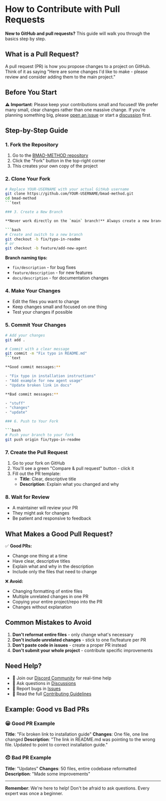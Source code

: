 # How to Contribute with Pull Requests

**New to GitHub and pull requests?** This guide will walk you through the basics step by step.

## What is a Pull Request?

A pull request (PR) is how you propose changes to a project on GitHub. Think of it as saying "Here are some changes I'd like to make - please review and consider adding them to the main project."

## Before You Start

⚠️ **Important**: Please keep your contributions small and focused! We prefer many small, clear changes rather than one massive change. If you're planning something big, please [open an issue](https://github.com/bmadcode/bmad-method/issues) or start a [discussion](https://github.com/bmadcode/bmad-method/discussions) first.

## Step-by-Step Guide

### 1. Fork the Repository

1. Go to the [BMAD-METHOD repository](https://github.com/bmadcode/bmad-method)
2. Click the "Fork" button in the top-right corner
3. This creates your own copy of the project

### 2. Clone Your Fork

```bash
# Replace YOUR-USERNAME with your actual GitHub username
git clone https://github.com/YOUR-USERNAME/bmad-method.git
cd bmad-method
```text

### 3. Create a New Branch

**Never work directly on the `main` branch!** Always create a new branch for your changes:

```bash
# Create and switch to a new branch
git checkout -b fix/typo-in-readme
# or
git checkout -b feature/add-new-agent
```

**Branch naming tips:**

- `fix/description` - for bug fixes
- `feature/description` - for new features
- `docs/description` - for documentation changes

### 4. Make Your Changes

- Edit the files you want to change
- Keep changes small and focused on one thing
- Test your changes if possible

### 5. Commit Your Changes

```bash
# Add your changes
git add .

# Commit with a clear message
git commit -m "Fix typo in README.md"
```text

**Good commit messages:**

- "Fix typo in installation instructions"
- "Add example for new agent usage"
- "Update broken link in docs"

**Bad commit messages:**

- "stuff"
- "changes"
- "update"

### 6. Push to Your Fork

```bash
# Push your branch to your fork
git push origin fix/typo-in-readme
```

### 7. Create the Pull Request

1. Go to your fork on GitHub
2. You'll see a green "Compare & pull request" button - click it
3. Fill out the PR template:
   - **Title**: Clear, descriptive title
   - **Description**: Explain what you changed and why

### 8. Wait for Review

- A maintainer will review your PR
- They might ask for changes
- Be patient and responsive to feedback

## What Makes a Good Pull Request?

✅ **Good PRs:**

- Change one thing at a time
- Have clear, descriptive titles
- Explain what and why in the description
- Include only the files that need to change

❌ **Avoid:**

- Changing formatting of entire files
- Multiple unrelated changes in one PR
- Copying your entire project/repo into the PR
- Changes without explanation

## Common Mistakes to Avoid

1. **Don't reformat entire files** - only change what's necessary
2. **Don't include unrelated changes** - stick to one fix/feature per PR
3. **Don't paste code in issues** - create a proper PR instead
4. **Don't submit your whole project** - contribute specific improvements

## Need Help?

- 💬 Join our [Discord Community](https://discord.gg/g6ypHytrCB) for real-time help
- 💬 Ask questions in [Discussions](https://github.com/bmadcode/bmad-method/discussions)
- 🐛 Report bugs in [Issues](https://github.com/bmadcode/bmad-method/issues)
- 📖 Read the full [Contributing Guidelines](../CONTRIBUTING.md)

## Example: Good vs Bad PRs

### 😀 Good PR Example

**Title**: "Fix broken link to installation guide"
**Changes**: One file, one line changed
**Description**: "The link in README.md was pointing to the wrong file. Updated to point to correct installation guide."

### 😞 Bad PR Example

**Title**: "Updates"
**Changes**: 50 files, entire codebase reformatted
**Description**: "Made some improvements"

---

**Remember**: We're here to help! Don't be afraid to ask questions. Every expert was once a beginner.
